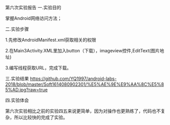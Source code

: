 第六次实验报告
一.实验目的

掌握Android网络访问方法；

二.实验步骤

1.先修改AndroidManifest.xml获取相关的权限

2.在Main3Activity.XML里加入button（下载），imageview控件,EditText(图片地址)

3.编写线程获取URL，完成下载。

三.实验结果
https://github.com/YQ1997/android-labs-2018/blob/master/Soft1614080902301/%E5%AE%9E%E9%AA%8C%E5%85%AD.jpg?raw=true

四.实验体会

第六次实验相比之前的实验四五来说更简单，因为对操作也更熟练了，代码也不复杂，所以比较快的完成了实验。
